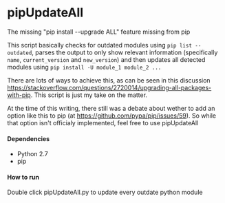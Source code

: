# pipUpdateAll
The missing "pip install --upgrade ALL" feature missing from pip

This script basically checks for outdated modules using `pip list --outdated`, parses the output to only show relevant
information (specifically `name`, `current_version` and `new_version`) and then updates all detected modules using `pip install -U module_1 module_2 ...`

There are lots of ways to achieve this, as can be seen in this discussion https://stackoverflow.com/questions/2720014/upgrading-all-packages-with-pip. This script is just my take on the matter.

At the time of this writing, there still was a debate about wether to add an option like this to pip (at https://github.com/pypa/pip/issues/59). So while that option isn't officialy implemented, feel free to use pipUpdateAll

#### Dependencies
* Python 2.7
* pip

#### How to run
Double click pipUpdateAll.py to update every outdate python module
